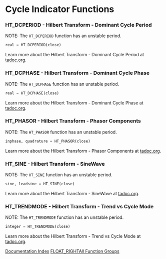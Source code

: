 # Cycle Indicator Functions
### HT_DCPERIOD - Hilbert Transform - Dominant Cycle Period
NOTE: The ``HT_DCPERIOD`` function has an unstable period.  
```python
real = HT_DCPERIOD(close)
```

Learn more about the Hilbert Transform - Dominant Cycle Period at [tadoc.org](http://www.tadoc.org/indicator/HT_DCPERIOD.htm).  
### HT_DCPHASE - Hilbert Transform - Dominant Cycle Phase
NOTE: The ``HT_DCPHASE`` function has an unstable period.  
```python
real = HT_DCPHASE(close)
```

Learn more about the Hilbert Transform - Dominant Cycle Phase at [tadoc.org](http://www.tadoc.org/indicator/HT_DCPHASE.htm).  
### HT_PHASOR - Hilbert Transform - Phasor Components
NOTE: The ``HT_PHASOR`` function has an unstable period.  
```python
inphase, quadrature = HT_PHASOR(close)
```

Learn more about the Hilbert Transform - Phasor Components at [tadoc.org](http://www.tadoc.org/indicator/HT_PHASOR.htm).  
### HT_SINE - Hilbert Transform - SineWave
NOTE: The ``HT_SINE`` function has an unstable period.  
```python
sine, leadsine = HT_SINE(close)
```

Learn more about the Hilbert Transform - SineWave at [tadoc.org](http://www.tadoc.org/indicator/HT_SINE.htm).  
### HT_TRENDMODE - Hilbert Transform - Trend vs Cycle Mode
NOTE: The ``HT_TRENDMODE`` function has an unstable period.  
```python
integer = HT_TRENDMODE(close)
```

Learn more about the Hilbert Transform - Trend vs Cycle Mode at [tadoc.org](http://www.tadoc.org/indicator/HT_TRENDMODE.htm).  

[Documentation Index](../doc_index.html)
[FLOAT_RIGHTAll Function Groups](../funcs.html)
